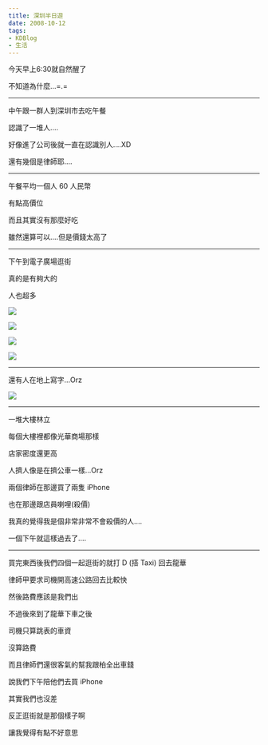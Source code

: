 ```yaml
---
title: 深圳半日遊
date: 2008-10-12
tags:
- KDBlog
- 生活
---
```

今天早上6:30就自然醒了

不知道為什麼...=.=

---

中午跟一群人到深圳市去吃午餐

認識了一堆人....

好像進了公司後就一直在認識別人....XD

還有幾個是律師耶....

---

午餐平均一個人 60 人民幣

有點高價位

而且其實沒有那麼好吃

雖然還算可以....但是價錢太高了

---

下午到電子廣場逛街

真的是有夠大的

人也超多

![](IMAG0081.jpg)

![](IMAG0082.jpg)

![](IMAG0083.jpg)

![](IMAG0084.jpg)

---

還有人在地上寫字...Orz

![](IMAG0086.jpg)

---

一堆大樓林立

每個大樓裡都像光華商場那樣

店家密度還更高

人擠人像是在擠公車一樣...Orz

兩個律師在那邊買了兩隻 iPhone

也在那邊跟店員喇哩(殺價)

我真的覺得我是個非常非常不會殺價的人....

一個下午就這樣過去了....

---

買完東西後我們四個一起逛街的就打 D (搭 Taxi) 回去龍華

律師甲要求司機開高速公路回去比較快

然後路費應該是我們出

不過後來到了龍華下車之後

司機只算跳表的車資

沒算路費

而且律師們還很客氣的幫我跟柏全出車錢

說我們下午陪他們去買 iPhone

其實我們也沒差

反正逛街就是那個樣子啊

讓我覺得有點不好意思

